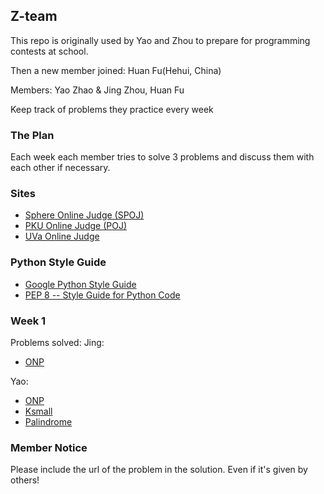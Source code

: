 ## Z-team

This repo is originally used by Yao and Zhou to prepare for programming contests at school.

Then a new member joined: Huan Fu(Hehui, China)

Members: Yao Zhao & Jing Zhou, Huan Fu

Keep track of problems they practice every week

### The Plan
Each week each member tries to solve 3 problems and discuss them with each other if necessary.


### Sites
* [Sphere Online Judge (SPOJ)](http://www.spoj.com)
* [PKU Online Judge (POJ)](poj.org)
* [UVa Online Judge](<a href='uva.onlinejudge.org'>)

### Python Style Guide
* [Google Python Style Guide](http://google-styleguide.googlecode.com/svn/trunk/pyguide.html)
* [PEP 8 -- Style Guide for Python Code](http://legacy.python.org/dev/peps/pep-0008/)

### Week 1
Problems solved:
Jing:
* [ONP](http://www.spoj.com/submit/ONP/)

Yao:
* [ONP](http://www.spoj.com/submit/ONP/)
* [Ksmall]()
* [Palindrome]()


### Member Notice
Please include the url of the problem in the solution.
Even if it's given by others!
